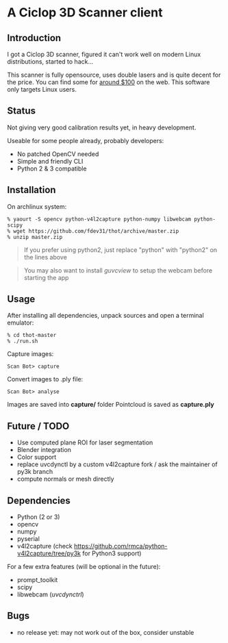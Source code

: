 # A Ciclop 3D Scanner client

## Introduction

I got a Ciclop 3D scanner, figured it can't work well on modern Linux distributions, started to hack...

This scanner is fully opensource, uses double lasers and is quite decent for the price.
You can find some for [around $100](https://fr.aliexpress.com/w/wholesale-ciclop.html?initiative_id=SB_20161008042416&site=fra&groupsort=1&SortType=price_asc&g=y&SearchText=ciclop) on the web.
This software only targets Linux users.

## Status

Not giving very good calibration results yet, in heavy development.

Useable for some people already, probably developers:

- No patched OpenCV needed
- Simple and friendly CLI
- Python 2 & 3 compatible

## Installation

On archlinux system:

    % yaourt -S opencv python-v4l2capture python-numpy libwebcam python-scipy
    % wget https://github.com/fdev31/thot/archive/master.zip
    % unzip master.zip

> If you prefer using python2, just replace "python" with "python2" on the lines above

> You may also want to install *guvcview* to setup the webcam before starting the app

## Usage

After installing all dependencies, unpack sources and open a terminal emulator:

    % cd thot-master
    % ./run.sh

Capture images:

    Scan Bot> capture


Convert images to .ply file:

    Scan Bot> analyse


Images are saved into **capture/** folder
Pointcloud is saved as **capture.ply**

## Future / TODO


- Use computed plane ROI for laser segmentation
- Blender integration
- Color support
- replace uvcdynctl by a custom v4l2capture fork / ask the maintainer of py3k branch
- compute normals or mesh directly

## Dependencies

- Python (2 or 3)
- opencv
- numpy
- pyserial
- v4l2capture (check https://github.com/rmca/python-v4l2capture/tree/py3k for Python3 support)

For a few extra features (will be optional in the future):
- prompt_toolkit
- scipy
- libwebcam (*uvcdynctrl*)


## Bugs

- no release yet: may not work out of the box, consider unstable

